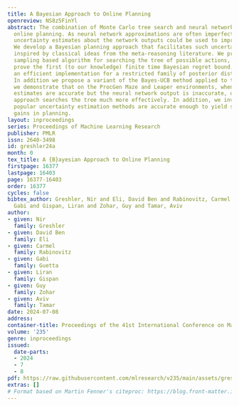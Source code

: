 ```yaml
---
title: A Bayesian Approach to Online Planning
openreview: NS8z5FinYl
abstract: The combination of Monte Carlo tree search and neural networks has revolutionized
  online planning. As neural network approximations are often imperfect, we ask whether
  uncertainty estimates about the network outputs could be used to improve planning.
  We develop a Bayesian planning approach that facilitates such uncertainty quantification,
  inspired by classical ideas from the meta-reasoning literature. We propose a Thompson
  sampling based algorithm for searching the tree of possible actions, for which we
  prove the first (to our knowledge) finite time Bayesian regret bound, and propose
  an efficient implementation for a restricted family of posterior distributions.
  In addition we propose a variant of the Bayes-UCB method applied to trees. Empirically,
  we demonstrate that on the ProcGen Maze and Leaper environments, when the uncertainty
  estimates are accurate but the neural network output is inaccurate, our Bayesian
  approach searches the tree much more effectively. In addition, we investigate whether
  popular uncertainty estimation methods are accurate enough to yield significant
  gains in planning.
layout: inproceedings
series: Proceedings of Machine Learning Research
publisher: PMLR
issn: 2640-3498
id: greshler24a
month: 0
tex_title: A {B}ayesian Approach to Online Planning
firstpage: 16377
lastpage: 16403
page: 16377-16403
order: 16377
cycles: false
bibtex_author: Greshler, Nir and Eli, David Ben and Rabinovitz, Carmel and Guetta,
  Gabi and Gispan, Liran and Zohar, Guy and Tamar, Aviv
author:
- given: Nir
  family: Greshler
- given: David Ben
  family: Eli
- given: Carmel
  family: Rabinovitz
- given: Gabi
  family: Guetta
- given: Liran
  family: Gispan
- given: Guy
  family: Zohar
- given: Aviv
  family: Tamar
date: 2024-07-08
address:
container-title: Proceedings of the 41st International Conference on Machine Learning
volume: '235'
genre: inproceedings
issued:
  date-parts:
  - 2024
  - 7
  - 8
pdf: https://raw.githubusercontent.com/mlresearch/v235/main/assets/greshler24a/greshler24a.pdf
extras: []
# Format based on Martin Fenner's citeproc: https://blog.front-matter.io/posts/citeproc-yaml-for-bibliographies/
---
```


